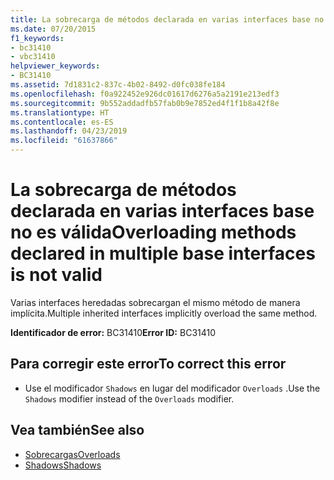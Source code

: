 ```yaml
---
title: La sobrecarga de métodos declarada en varias interfaces base no es válida
ms.date: 07/20/2015
f1_keywords:
- bc31410
- vbc31410
helpviewer_keywords:
- BC31410
ms.assetid: 7d1831c2-837c-4b02-8492-d0fc038fe184
ms.openlocfilehash: f0a922452e926dc01617d6276a5a2191e213edf3
ms.sourcegitcommit: 9b552addadfb57fab0b9e7852ed4f1f1b8a42f8e
ms.translationtype: HT
ms.contentlocale: es-ES
ms.lasthandoff: 04/23/2019
ms.locfileid: "61637866"
---
```

# <a name="overloading-methods-declared-in-multiple-base-interfaces-is-not-valid"></a><span data-ttu-id="76eb7-102">La sobrecarga de métodos declarada en varias interfaces base no es válida</span><span class="sxs-lookup"><span data-stu-id="76eb7-102">Overloading methods declared in multiple base interfaces is not valid</span></span>
<span data-ttu-id="76eb7-103">Varias interfaces heredadas sobrecargan el mismo método de manera implícita.</span><span class="sxs-lookup"><span data-stu-id="76eb7-103">Multiple inherited interfaces implicitly overload the same method.</span></span>  
  
 <span data-ttu-id="76eb7-104">**Identificador de error:** BC31410</span><span class="sxs-lookup"><span data-stu-id="76eb7-104">**Error ID:** BC31410</span></span>  
  
## <a name="to-correct-this-error"></a><span data-ttu-id="76eb7-105">Para corregir este error</span><span class="sxs-lookup"><span data-stu-id="76eb7-105">To correct this error</span></span>  
  
- <span data-ttu-id="76eb7-106">Use el modificador `Shadows` en lugar del modificador `Overloads` .</span><span class="sxs-lookup"><span data-stu-id="76eb7-106">Use the `Shadows` modifier instead of the `Overloads` modifier.</span></span>  
  
## <a name="see-also"></a><span data-ttu-id="76eb7-107">Vea también</span><span class="sxs-lookup"><span data-stu-id="76eb7-107">See also</span></span>

- [<span data-ttu-id="76eb7-108">Sobrecargas</span><span class="sxs-lookup"><span data-stu-id="76eb7-108">Overloads</span></span>](../../visual-basic/language-reference/modifiers/overloads.md)
- [<span data-ttu-id="76eb7-109">Shadows</span><span class="sxs-lookup"><span data-stu-id="76eb7-109">Shadows</span></span>](../../visual-basic/language-reference/modifiers/shadows.md)
